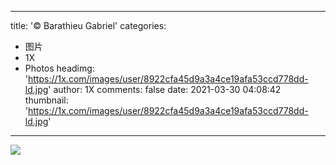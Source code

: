 
---
title: '© Barathieu Gabriel'
categories: 
 - 图片
 - 1X
 - Photos
headimg: 'https://1x.com/images/user/8922cfa45d9a3a4ce19afa53ccd778dd-ld.jpg'
author: 1X
comments: false
date: 2021-03-30 04:08:42
thumbnail: 'https://1x.com/images/user/8922cfa45d9a3a4ce19afa53ccd778dd-ld.jpg'
---

<div>   
<img src="https://1x.com/images/user/8922cfa45d9a3a4ce19afa53ccd778dd-ld.jpg" referrerpolicy="no-referrer">  
</div>
            